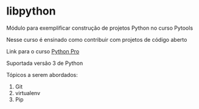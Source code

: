 # libpython
Módulo para exemplificar construção de projetos Python no curso Pytools

Nesse curso é ensinado como contribuir com projetos de código aberto

Link para o curso [Python Pro](https://pythonpro.com.br/)

Suportada versão 3 de Python

Tópicos a serem abordados:
 1. Git
 2. virtualenv
 3. Pip